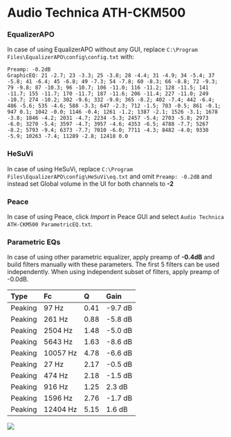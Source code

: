 # Audio Technica ATH-CKM500

### EqualizerAPO
In case of using EqualizerAPO without any GUI, replace `C:\Program Files\EqualizerAPO\config\config.txt`
with:
```
Preamp: -0.2dB
GraphicEQ: 21 -2.7; 23 -3.3; 25 -3.8; 28 -4.4; 31 -4.9; 34 -5.4; 37 -5.8; 41 -6.4; 45 -6.8; 49 -7.3; 54 -7.8; 60 -8.3; 66 -8.8; 72 -9.3; 79 -9.8; 87 -10.3; 96 -10.7; 106 -11.0; 116 -11.2; 128 -11.5; 141 -11.7; 155 -11.7; 170 -11.7; 187 -11.6; 206 -11.4; 227 -11.0; 249 -10.7; 274 -10.2; 302 -9.6; 332 -9.0; 365 -8.2; 402 -7.4; 442 -6.4; 486 -5.6; 535 -4.6; 588 -3.3; 647 -2.3; 712 -1.5; 783 -0.5; 861 -0.1; 947 0.1; 1042 -0.0; 1146 -0.4; 1261 -1.2; 1387 -2.1; 1526 -3.1; 1678 -3.8; 1846 -4.2; 2031 -4.7; 2234 -5.3; 2457 -5.4; 2703 -5.8; 2973 -6.0; 3270 -5.4; 3597 -4.7; 3957 -4.6; 4353 -6.5; 4788 -7.7; 5267 -8.2; 5793 -9.4; 6373 -7.7; 7010 -6.0; 7711 -4.3; 8482 -4.0; 9330 -5.9; 10263 -7.4; 11289 -2.8; 12418 0.0
```

### HeSuVi
In case of using HeSuVi, replace `C:\Program Files\EqualizerAPO\config\HeSuVi\eq.txt` and omit `Preamp:
-0.2dB` and instead set Global volume in the UI for both channels to **-2**

### Peace
In case of using Peace, click *Import* in Peace GUI and select `Audio Technica ATH-CKM500 ParametricEQ.txt`.

### Parametric EQs
In case of using other parametric equalizer, apply preamp of **-0.4dB** and build filters manually
with these parameters. The first 5 filters can be used independently.
When using independent subset of filters, apply preamp of -0.0dB.

| Type    | Fc       |    Q | Gain    |
|:--------|:---------|:-----|:--------|
| Peaking | 97 Hz    | 0.41 | -9.7 dB |
| Peaking | 261 Hz   | 0.88 | -5.8 dB |
| Peaking | 2504 Hz  | 1.48 | -5.0 dB |
| Peaking | 5643 Hz  | 1.63 | -8.6 dB |
| Peaking | 10057 Hz | 4.78 | -6.6 dB |
| Peaking | 27 Hz    | 2.17 | -0.5 dB |
| Peaking | 474 Hz   | 2.18 | -1.5 dB |
| Peaking | 916 Hz   | 1.25 | 2.3 dB  |
| Peaking | 1596 Hz  | 2.76 | -1.7 dB |
| Peaking | 12404 Hz | 5.15 | 1.6 dB  |

![](https://raw.githubusercontent.com/jaakkopasanen/AutoEq/master/results/innerfidelity/sbaf-serious/Audio%20Technica%20ATH-CKM500/Audio%20Technica%20ATH-CKM500.png)